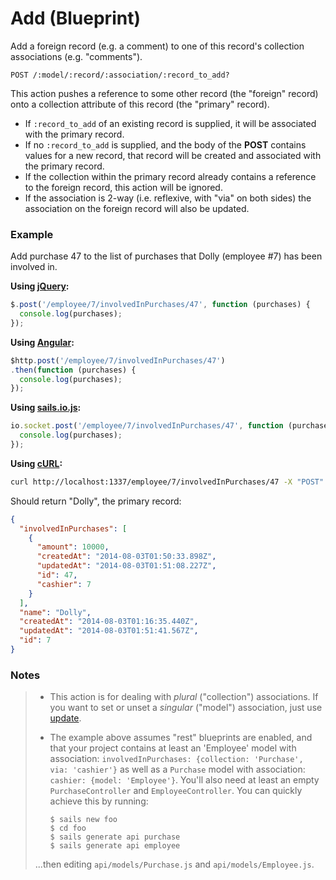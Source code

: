 # Add (Blueprint)

Add a foreign record (e.g. a comment) to one of this record's collection associations (e.g. "comments").

```
POST /:model/:record/:association/:record_to_add?
```

This action pushes a reference to some other record (the "foreign" record) onto a collection attribute of this record (the "primary" record).

+ If `:record_to_add` of an existing record is supplied, it will be associated with the primary record.
+ If no `:record_to_add` is supplied, and the body of the **POST** contains values for a new record, that record will be created and associated with the primary record.
+ If the collection within the primary record already contains a reference to the foreign record, this action will be ignored.
+ If the association is 2-way (i.e. reflexive, with "via" on both sides) the association on the foreign record will also be updated.


### Example

Add purchase 47 to the list of purchases that Dolly (employee #7) has been involved in.

**Using [jQuery](http://jquery.com/):**

```javascript
$.post('/employee/7/involvedInPurchases/47', function (purchases) {
  console.log(purchases);
});
```

**Using [Angular](https://angularjs.org/):**

```javascript
$http.post('/employee/7/involvedInPurchases/47')
.then(function (purchases) {
  console.log(purchases);
});
```

**Using [sails.io.js](http://sailsjs.org/documentation/reference/websockets/sails.io.js):**

```javascript
io.socket.post('/employee/7/involvedInPurchases/47', function (purchases) {
  console.log(purchases);
});
```

**Using [cURL](http://en.wikipedia.org/wiki/CURL):**

```bash
curl http://localhost:1337/employee/7/involvedInPurchases/47 -X "POST"
```


Should return "Dolly", the primary record:

```json
{
  "involvedInPurchases": [
    {
      "amount": 10000,
      "createdAt": "2014-08-03T01:50:33.898Z",
      "updatedAt": "2014-08-03T01:51:08.227Z",
      "id": 47,
      "cashier": 7
    }
  ],
  "name": "Dolly",
  "createdAt": "2014-08-03T01:16:35.440Z",
  "updatedAt": "2014-08-03T01:51:41.567Z",
  "id": 7
}
```


### Notes

> + This action is for dealing with _plural_ ("collection") associations.  If you want to set or unset a _singular_ ("model") association, just use [update](http://sailsjs.org/documentation/reference/blueprint-api/Update.html).
> + The example above assumes "rest" blueprints are enabled, and that your project contains at least an 'Employee' model with association: `involvedInPurchases: {collection: 'Purchase', via: 'cashier'}` as well as a `Purchase` model with association: `cashier: {model: 'Employee'}`.  You'll also need at least an empty `PurchaseController` and `EmployeeController`.  You can quickly achieve this by running:
>
>   ```shell
>   $ sails new foo
>   $ cd foo
>   $ sails generate api purchase
>   $ sails generate api employee
>   ```
>
> ...then editing `api/models/Purchase.js` and `api/models/Employee.js`.


<docmeta name="displayName" value="add to">
